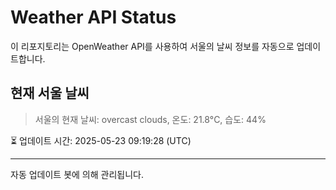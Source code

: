 
# Weather API Status

이 리포지토리는 OpenWeather API를 사용하여 서울의 날씨 정보를 자동으로 업데이트합니다.

## 현재 서울 날씨
> 서울의 현재 날씨: overcast clouds, 온도: 21.8°C, 습도: 44%

⏳ 업데이트 시간: 2025-05-23 09:19:28 (UTC)

---
자동 업데이트 봇에 의해 관리됩니다.
